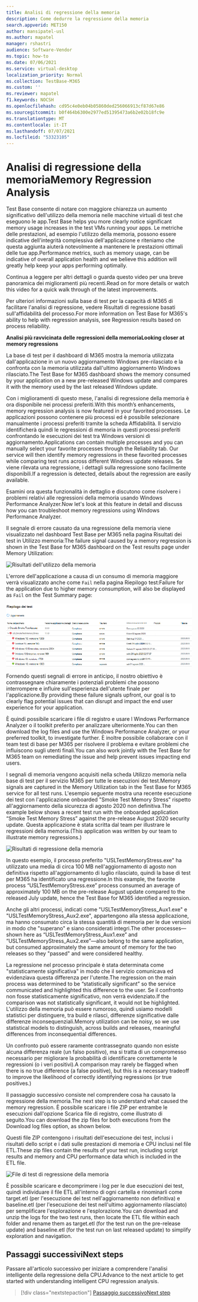 ```yaml
---
title: Analisi di regressione della memoria
description: Come dedurre la regressione della memoria
search.appverid: MET150
author: mansipatel-usl
ms.author: mapatel
manager: rshastri
audience: Software-Vendor
ms.topic: how-to
ms.date: 07/06/2021
ms.service: virtual-desktop
localization_priority: Normal
ms.collection: TestBase-M365
ms.custom: ''
ms.reviewer: mapatel
f1.keywords: NOCSH
ms.openlocfilehash: cd95c4e0eb04b05860ded256066913cf87d67e86
ms.sourcegitcommit: b0f464b6300e2977ed51395473a6b2e02b18fc9e
ms.translationtype: MT
ms.contentlocale: it-IT
ms.lasthandoff: 07/07/2021
ms.locfileid: "53323105"
---
```

# <a name="memory-regression-analysis"></a><span data-ttu-id="67c98-103">Analisi di regressione della memoria</span><span class="sxs-lookup"><span data-stu-id="67c98-103">Memory Regression Analysis</span></span>

<span data-ttu-id="67c98-104">Test Base consente di notare con maggiore chiarezza un aumento significativo dell'utilizzo della memoria nelle macchine virtuali di test che eseguono le app.</span><span class="sxs-lookup"><span data-stu-id="67c98-104">Test Base helps you more clearly notice significant memory usage increases in the test VMs running your apps.</span></span> <span data-ttu-id="67c98-105">Le metriche delle prestazioni, ad esempio l'utilizzo della memoria, possono essere indicative dell'integrità complessiva dell'applicazione e riteniamo che questa aggiunta aiuterà notevolmente a mantenere le prestazioni ottimali delle tue app.</span><span class="sxs-lookup"><span data-stu-id="67c98-105">Performance metrics, such as memory usage, can be indicative of overall application health and we believe this addition will greatly help keep your apps performing optimally.</span></span>

<span data-ttu-id="67c98-106">Continua a leggere per altri dettagli o guarda questo video per una breve panoramica dei miglioramenti più recenti.</span><span class="sxs-lookup"><span data-stu-id="67c98-106">Read on for more details or watch this video for a quick walk through of the latest improvements.</span></span> 

<span data-ttu-id="67c98-107">Per ulteriori informazioni sulla base di test per la capacità di M365 di facilitare l'analisi di regressione, vedere Risultati di regressione basati sull'affidabilità del processo.</span><span class="sxs-lookup"><span data-stu-id="67c98-107">For more information on Test Base for M365's ability to help with regression analysis, see Regression results based on process reliability.</span></span>

<span data-ttu-id="67c98-108"><b>Analisi più ravvicinata delle regressioni della memoria</b></span><span class="sxs-lookup"><span data-stu-id="67c98-108"><b>Looking closer at memory regressions</b></span></span>

<span data-ttu-id="67c98-109">La base di test per il dashboard di M365 mostra la memoria utilizzata dall'applicazione in un nuovo aggiornamento Windows pre-rilasciato e la confronta con la memoria utilizzata dall'ultimo aggiornamento Windows rilasciato.</span><span class="sxs-lookup"><span data-stu-id="67c98-109">The Test Base for M365 dashboard shows the memory consumed by your application on a new pre-released Windows update and compares it with the memory used by the last released Windows update.</span></span> 

<span data-ttu-id="67c98-110">Con i miglioramenti di questo mese, l'analisi di regressione della memoria è ora disponibile nei processi preferiti.</span><span class="sxs-lookup"><span data-stu-id="67c98-110">With this month’s enhancements, memory regression analysis is now featured in your favorited processes.</span></span> <span data-ttu-id="67c98-111">Le applicazioni possono contenere più processi ed è possibile selezionare manualmente i processi preferiti tramite la scheda Affidabilità. Il servizio identificherà quindi le regressioni di memoria in questi processi preferiti confrontando le esecuzioni dei test tra Windows versioni di aggiornamento.</span><span class="sxs-lookup"><span data-stu-id="67c98-111">Applications can contain multiple processes and you can manually select your favorite processes through the Reliability tab. Our service will then identify memory regressions in these favorited processes while comparing test runs across different Windows update releases.</span></span> <span data-ttu-id="67c98-112">Se viene rilevata una regressione, i dettagli sulla regressione sono facilmente disponibili.</span><span class="sxs-lookup"><span data-stu-id="67c98-112">If a regression is detected, details about the regression are easily available.</span></span>

<span data-ttu-id="67c98-113">Esamini ora questa funzionalità in dettaglio e discutono come risolvere i problemi relativi alle regressioni della memoria usando Windows Performance Analyzer.</span><span class="sxs-lookup"><span data-stu-id="67c98-113">Now let's look at this feature in detail and discuss how you can troubleshoot memory regressions using Windows Performance Analyzer.</span></span>

<span data-ttu-id="67c98-114">Il segnale di errore causato da una regressione della memoria viene visualizzato nel dashboard Test Base per M365 nella pagina Risultati dei test in Utilizzo memoria:</span><span class="sxs-lookup"><span data-stu-id="67c98-114">The failure signal caused by a memory regression is shown in the Test Base for M365 dashboard on the Test results page under Memory Utilization:</span></span>

![Risultati dell'utilizzo della memoria](Media/01_memory-utilization-results.png)


<span data-ttu-id="67c98-116">L'errore dell'applicazione a causa di un consumo di memoria maggiore verrà visualizzato anche come ```Fail``` nella pagina Riepilogo test:</span><span class="sxs-lookup"><span data-stu-id="67c98-116">Failure for the application due to higher memory consumption, will also be displayed as ```Fail``` on the Test Summary page:</span></span>

![Risultati di riepilogo dei test](Media/02_test-summary.png)

<span data-ttu-id="67c98-118">Fornendo questi segnali di errore in anticipo, il nostro obiettivo è contrassegnare chiaramente i potenziali problemi che possono interrompere e influire sull'esperienza dell'utente finale per l'applicazione.</span><span class="sxs-lookup"><span data-stu-id="67c98-118">By providing these failure signals upfront, our goal is to clearly flag potential issues that can disrupt and impact the end user experience for your application.</span></span> 

<span data-ttu-id="67c98-119">È quindi possibile scaricare i file di registro e usare l Windows Performance Analyzer o il toolkit preferito per analizzare ulteriormente.</span><span class="sxs-lookup"><span data-stu-id="67c98-119">You can then download the log files and use the Windows Performance Analyzer, or your preferred toolkit, to investigate further.</span></span> <span data-ttu-id="67c98-120">È inoltre possibile collaborare con il team test di base per M365 per risolvere il problema e evitare problemi che influiscono sugli utenti finali.</span><span class="sxs-lookup"><span data-stu-id="67c98-120">You can also work jointly with the Test Base for M365 team on remediating the issue and help prevent issues impacting end users.</span></span>

<span data-ttu-id="67c98-121">I segnali di memoria vengono acquisiti nella scheda Utilizzo memoria nella base di test per il servizio M365 per tutte le esecuzioni dei test.</span><span class="sxs-lookup"><span data-stu-id="67c98-121">Memory signals are captured in the Memory Utilization tab in the Test Base for M365 service for all test runs.</span></span> <span data-ttu-id="67c98-122">L'esempio seguente mostra una recente esecuzione dei test con l'applicazione onboarded "Smoke Test Memory Stress" rispetto all'aggiornamento della sicurezza di agosto 2020 non definitiva.</span><span class="sxs-lookup"><span data-stu-id="67c98-122">The example below shows a recent test run with the onboarded application “Smoke Test Memory Stress” against the pre-release August 2020 security update.</span></span> <span data-ttu-id="67c98-123">Questa applicazione è stata scritta dal team per illustrare le regressioni della memoria.</span><span class="sxs-lookup"><span data-stu-id="67c98-123">(This application was written by our team to illustrate memory regressions.)</span></span>

![Risultati di regressione della memoria](Media/03_memory-regression%20comparison.png)

<span data-ttu-id="67c98-125">In questo esempio, il processo preferito "USLTestMemoryStress.exe" ha utilizzato una media di circa 100 MB nell'aggiornamento di agosto non definitiva rispetto all'aggiornamento di luglio rilasciato, quindi la base di test per M365 ha identificato una regressione.</span><span class="sxs-lookup"><span data-stu-id="67c98-125">In this example, the favorite process “USLTestMemoryStress.exe” process consumed an average of approximately 100 MB on the pre-release August update compared to the released July update, hence the Test Base for M365 identified a regression.</span></span> 

<span data-ttu-id="67c98-126">Anche gli altri processi, indicati come "USLTestMemoryStress_Aux1.exe" e "USLTestMemoryStress_Aux2.exe", appartengono alla stessa applicazione, ma hanno consumato circa la stessa quantità di memoria per le due versioni in modo che "superano" e siano considerati integri.</span><span class="sxs-lookup"><span data-stu-id="67c98-126">The other processes—shown here as “USLTestMemoryStress_Aux1.exe” and “USLTestMemoryStress_Aux2.exe”—also belong to the same application, but consumed approximately the same amount of memory for the two releases so they "passed" and were considered healthy.</span></span>

<span data-ttu-id="67c98-127">La regressione nel processo principale è stata determinata come "statisticamente significativa" in modo che il servizio comunicava ed evidenziava questa differenza per l'utente.</span><span class="sxs-lookup"><span data-stu-id="67c98-127">The regression on the main process was determined to be “statistically significant” so the service communicated and highlighted this difference to the user.</span></span> <span data-ttu-id="67c98-128">Se il confronto non fosse statisticamente significativo, non verrà evidenziato.</span><span class="sxs-lookup"><span data-stu-id="67c98-128">If the comparison was not statistically significant, it would not be highlighted.</span></span> <span data-ttu-id="67c98-129">L'utilizzo della memoria può essere rumoroso, quindi usiamo modelli statistici per distinguere, tra build e rilasci, differenze significative dalle differenze inconsequenziali.</span><span class="sxs-lookup"><span data-stu-id="67c98-129">Memory utilization can be noisy, so we use statistical models to distinguish, across builds and releases, meaningful differences from inconsequential differences.</span></span> 

<span data-ttu-id="67c98-130">Un confronto può essere raramente contrassegnato quando non esiste alcuna differenza reale (un falso positivo), ma si tratta di un compromesso necessario per migliorare la probabilità di identificare correttamente le regressioni (o i veri positivi).</span><span class="sxs-lookup"><span data-stu-id="67c98-130">A comparison may rarely be flagged when there is no true difference (a false positive), but this is a necessary tradeoff to improve the likelihood of correctly identifying regressions (or true positives.)</span></span>

<span data-ttu-id="67c98-131">Il passaggio successivo consiste nel comprendere cosa ha causato la regressione della memoria.</span><span class="sxs-lookup"><span data-stu-id="67c98-131">The next step is to understand what caused the memory regression.</span></span> <span data-ttu-id="67c98-132">È possibile scaricare i file ZIP per entrambe le esecuzioni dall'opzione Scarica file di registro, come illustrato di seguito.</span><span class="sxs-lookup"><span data-stu-id="67c98-132">You can download the zip files for both executions from the Download log files option, as shown below.</span></span> 

<span data-ttu-id="67c98-133">Questi file ZIP contengono i risultati dell'esecuzione dei test, inclusi i risultati dello script e i dati sulle prestazioni di memoria e CPU inclusi nel file ETL.</span><span class="sxs-lookup"><span data-stu-id="67c98-133">These zip files contain the results of your test run, including script results and memory and CPU performance data which is included in the ETL file.</span></span>

![File di test di regressione della memoria](Media/04_memory-regression-test-files.png)

<span data-ttu-id="67c98-135">È possibile scaricare e decomprimere i log per le due esecuzioni dei test, quindi individuare il file ETL all'interno di ogni cartella e rinominarli come target.etl (per l'esecuzione dei test nell'aggiornamento non definitiva) e baseline.etl (per l'esecuzione dei test nell'ultimo aggiornamento rilasciato) per semplificare l'esplorazione e l'esplorazione.</span><span class="sxs-lookup"><span data-stu-id="67c98-135">You can download and unzip the logs for the two test runs, then locate the ETL file within each folder and rename them as target.etl (for the test run on the pre-release update) and baseline.etl (for the test run on last released update) to simplify exploration and navigation.</span></span>
 
## <a name="next-steps"></a><span data-ttu-id="67c98-136">Passaggi successivi</span><span class="sxs-lookup"><span data-stu-id="67c98-136">Next steps</span></span>

<span data-ttu-id="67c98-137">Passare all'articolo successivo per iniziare a comprendere l'analisi intelligente della regressione della CPU.</span><span class="sxs-lookup"><span data-stu-id="67c98-137">Advance to the next article to get started with understanding intelligent CPU regression analysis.</span></span>
> [!div class="nextstepaction"]
> [<span data-ttu-id="67c98-138">Passaggio successivo</span><span class="sxs-lookup"><span data-stu-id="67c98-138">Next step</span></span>](cpu.md)

<!---
Add button for next page
-->
